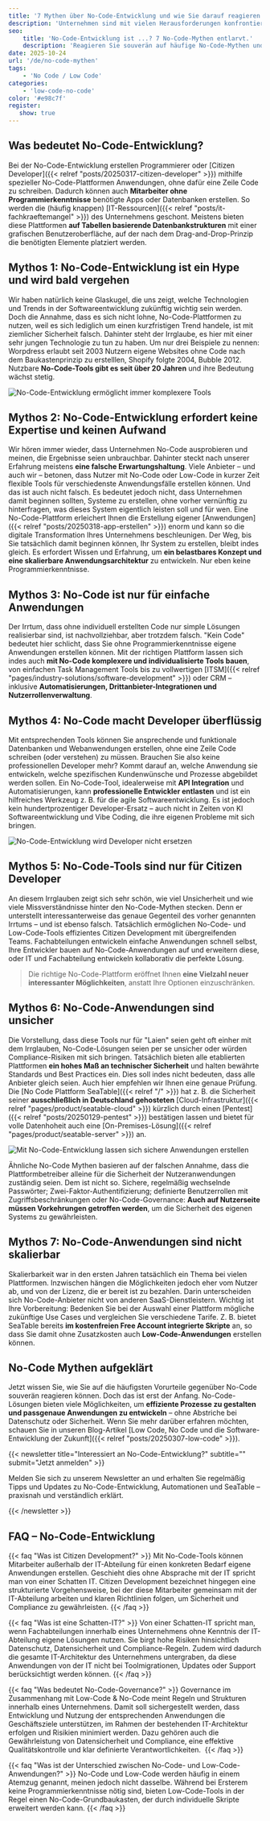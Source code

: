 ```yaml
---
title: '7 Mythen über No-Code-Entwicklung und wie Sie darauf reagieren können'
description: 'Unternehmen sind mit vielen Herausforderungen konfrontiert. No-Code-Lösungen sind eine Möglichkeit, um insbesondere auf den IT-Fachkräftemangel zu reagieren. Doch viele Unternehmen zögern bei der Implementierung oder lassen sich von Vorurteilen in die Irre führen. In diesem Artikel klären wir über die 7 häufigsten No-Code Mythen auf.'
seo:
    title: 'No-Code-Entwicklung ist ...? 7 No-Code-Mythen entlarvt.'
    description: 'Reagieren Sie souverän auf häufige No-Code-Mythen und treiben Sie die digitale Transformation Ihres Unternehmens mit No-Code-Entwicklung voran.'
date: 2025-10-24
url: '/de/no-code-mythen'
tags:
    - 'No Code / Low Code'
categories:
    - 'low-code-no-code'
color: '#e98c7f'
register:
   show: true
---
```


## Was bedeutet No-Code-Entwicklung?

Bei der No-Code-Entwicklung erstellen Programmierer oder [Citizen Developer]({{< relref "posts/20250317-citizen-developer" >}}) mithilfe spezieller No-Code-Plattformen Anwendungen, ohne dafür eine Zeile Code zu schreiben. Dadurch können auch **Mitarbeiter ohne Programmierkenntnisse** benötigte Apps oder Datenbanken erstellen. So werden die (häufig knappen) [IT-Ressourcen]({{< relref "posts/it-fachkraeftemangel" >}}) des Unternehmens geschont. Meistens bieten diese Plattformen **auf Tabellen basierende Datenbankstrukturen** mit einer grafischen Benutzeroberfläche, auf der nach dem Drag-and-Drop-Prinzip die benötigten Elemente platziert werden.

## Mythos 1: No-Code-Entwicklung ist ein Hype und wird bald vergehen

Wir haben natürlich keine Glaskugel, die uns zeigt, welche Technologien und Trends in der Softwareentwicklung zukünftig wichtig sein werden. Doch die Annahme, dass es sich nicht lohne, No-Code-Plattformen zu nutzen, weil es sich lediglich um einen kurzfristigen Trend handele, ist mit ziemlicher Sicherheit falsch. Dahinter steht der Irrglaube, es hier mit einer sehr jungen Technologie zu tun zu haben. Um nur drei Beispiele zu nennen: Worpdress erlaubt seit 2003 Nutzern eigene Websites ohne Code nach dem Baukastenprinzip zu erstelllen, Shopify folgte 2004, Bubble 2012. Nutzbare **No-Code-Tools gibt es seit über 20 Jahren** und ihre Bedeutung wächst stetig.

![No-Code-Entwicklung ermöglicht immer komplexere Tools](no_code_myth_simplicity.png)

## Mythos 2: No-Code-Entwicklung erfordert keine Expertise und keinen Aufwand

Wir hören immer wieder, dass Unternehmen No-Code ausprobieren und meinen, die Ergebnisse seien unbrauchbar. Dahinter steckt nach unserer Erfahrung meistens **eine falsche Erwartungshaltung**. Viele Anbieter – und auch wir – betonen, dass Nutzer mit No-Code oder Low-Code in kurzer Zeit flexible Tools für verschiedenste Anwendungsfälle erstellen können. Und das ist auch nicht falsch. Es bedeutet jedoch nicht, dass Unternehmen damit beginnen sollten, Systeme zu erstellen, ohne vorher vernünftig zu hinterfragen, was dieses System eigentlich leisten soll und für wen. Eine No-Code-Plattform erleichert Ihnen die Erstellung eigener [Anwendungen]({{< relref "posts/20250318-app-erstellen" >}}) enorm und kann so die digitale Transformation Ihres Unternehmens beschleunigen. Der Weg, bis Sie tatsächlich damit beginnen können, Ihr System zu erstellen, bleibt indes gleich. Es erfordert Wissen und Erfahrung, um **ein belastbares Konzept und eine skalierbare Anwendungsarchitektur** zu entwickeln. Nur eben keine Programmierkenntnisse.

## Mythos 3: No-Code ist nur für einfache Anwendungen

Der Irrtum, dass ohne individuell erstellten Code nur simple Lösungen realisierbar sind, ist nachvollziehbar, aber trotzdem falsch. "Kein Code" bedeutet hier schlicht, dass Sie ohne Programmierkenntnisse eigene Anwendungen erstellen können. Mit der richtigen Plattform lassen sich indes auch **mit No-Code komplexere und individualisierte Tools bauen**, von einfachen Task Management Tools bis zu vollwertigen [ITSM]({{< relref "pages/industry-solutions/software-development" >}}) oder CRM – inklusive **Automatisierungen, Drittanbieter-Integrationen und Nutzerrollenverwaltung**.

## Mythos 4: No-Code macht Developer überflüssig

Mit entsprechenden Tools können Sie ansprechende und funktionale Datenbanken und Webanwendungen erstellen, ohne eine Zeile Code schreiben (oder verstehen) zu müssen. Brauchen Sie also keine professionellen Developer mehr? Kommt darauf an, welche Anwendung sie entwickeln, welche spezifischen Kundenwünsche und Prozesse abgebildet werden sollen. Ein No-Code-Tool, idealerweise mit **API Integration** und Automatisierungen, kann **professionelle Entwickler entlasten** und ist ein hilfreiches Werkzeug z. B. für die agile Softwareentwicklung. Es ist jedoch kein hundertprozentiger Developer-Ersatz – auch nicht in Zeiten von KI Softwareentwicklung und Vibe Coding, die ihre eigenen Probleme mit sich bringen.

![No-Code-Entwicklung wird Developer nicht ersetzen](no-code-myth-developer.png)

## Mythos 5: No-Code-Tools sind nur für Citizen Developer

An diesem Irrglauben zeigt sich sehr schön, wie viel Unsicherheit und wie viele Missverständnisse hinter den No-Code-Mythen stecken. Denn er unterstellt interessanterweise das genaue Gegenteil des vorher genannten Irrtums – und ist ebenso falsch. Tatsächlich ermöglichen No-Code- und Low-Code-Tools effizientes Citizen Development mit übergreifenden Teams. Fachabteilungen entwickeln einfache Anwendungen schnell selbst, Ihre Entwickler bauen auf No-Code-Anwendungen auf und erweitern diese, oder IT und Fachabteilung entwickeln kollaborativ die perfekte Lösung. 

> Die richtige No-Code-Plattform eröffnet Ihnen **eine Vielzahl neuer interessanter Möglichkeiten**, anstatt Ihre Optionen einzuschränken.

## Mythos 6: No-Code-Anwendungen sind unsicher

Die Vorstellung, dass diese Tools nur für "Laien" seien geht oft einher mit dem Irrglauben, No-Code-Lösungen seien per se unsicher oder würden Compliance-Risiken mit sich bringen. Tatsächlich bieten alle etablierten Plattformen **ein hohes Maß an technischer Sicherheit** und halten bewährte Standards und Best Practices ein. Dies soll indes nicht bedeuten, dass alle Anbieter gleich seien. Auch hier empfehlen wir Ihnen eine genaue Prüfung. Die [No Code Plattform SeaTable]({{< relref "/" >}}) hat z. B. die Sicherheit seiner **ausschließlich in Deutschland gehosteten** [Cloud-Infrastruktur]({{< relref "pages/product/seatable-cloud" >}}) kürzlich durch einen [Pentest]({{< relref "posts/20250129-pentest" >}}) bestätigen lassen und bietet für volle Datenhoheit auch eine [On-Premises-Lösung]({{< relref "pages/product/seatable-server" >}}) an.

![Mit No-Code-Entwicklung lassen sich sichere Anwendungen erstellen](no-code-myth-security.png)

Ähnliche No-Code Mythen basieren auf der falschen Annahme, dass die Plattformbetreiber alleine für die Sicherheit der Nutzeranwendungen zuständig seien. Dem ist nicht so. Sichere, regelmäßig wechselnde Passwörter; Zwei-Faktor-Authentifizierung; definierte Benutzerrollen mit Zugriffsbeschränkungen oder No-Code-Governance: **Auch auf Nutzerseite müssen Vorkehrungen getroffen werden**, um die Sicherheit des eigenen Systems zu gewährleisten.

## Mythos 7: No-Code-Anwendungen sind nicht skalierbar

Skalierbarkeit war in den ersten Jahren tatsächlich ein Thema bei vielen Plattformen. Inzwischen hängen die Möglichkeiten jedoch eher vom Nutzer ab, und von der Lizenz, die er bereit ist zu bezahlen. Darin unterscheiden sich No-Code-Anbieter nicht von anderen SaaS-Dienstleistern. Wichtig ist Ihre Vorbereitung: Bedenken Sie bei der Auswahl einer Plattform mögliche zukünftige Use Cases und vergleichen Sie verschiedene Tarife. Z. B. bietet SeaTable bereits **im kostenfreien Free Account integrierte Skripte** an, so dass Sie damit ohne Zusatzkosten auch **Low-Code-Anwendungen** erstellen können.

## No-Code Mythen aufgeklärt

Jetzt wissen Sie, wie Sie auf die häufigsten Vorurteile gegenüber No-Code souverän reagieren können. Doch das ist erst der Anfang. No-Code-Lösungen bieten viele Möglichkeiten, um **effiziente Prozesse zu gestalten und passgenaue Anwendungen zu entwickeln** – ohne Abstriche bei Datenschutz oder Sicherheit. Wenn Sie mehr darüber erfahren möchten, schauen Sie in unseren Blog-Artikel [Low Code, No Code und die Software-Entwicklung der Zukunft]({{< relref "posts/20250307-low-code" >}}).

{{< newsletter title="Interessiert an No-Code-Entwicklung?" subtitle="" submit="Jetzt anmelden" >}}

Melden Sie sich zu unserem Newsletter an und erhalten Sie regelmäßig Tipps und Updates zu No-Code-Entwicklung, Automationen und SeaTable – praxisnah und verständlich erklärt.

{{< /newsletter >}}

## FAQ – No-Code-Entwicklung

{{< faq "Was ist Citizen Development?" >}}
Mit No-Code-Tools können Mitarbeiter außerhalb der IT-Abteilung für einen konkreten Bedarf eigene Anwendungen erstellen. Geschieht dies ohne Absprache mit der IT spricht man von einer Schatten IT. Citizen Development bezeichnet hingegen eine strukturierte Vorgehensweise, bei der diese Mitarbeiter gemeinsam mit der IT-Abteilung arbeiten und klaren Richtlinien folgen, um Sicherheit und Compliance zu gewährleisten.
{{< /faq >}}

{{< faq "Was ist eine Schatten-IT?" >}}
Von einer Schatten-IT spricht man, wenn Fachabteilungen innerhalb eines Unternehmens ohne Kenntnis der IT-Abteilung eigene Lösungen nutzen. Sie birgt hohe Risiken hinsichtlich Datenschutz, Datensicherheit und Compliance-Regeln. Zudem wird dadurch die gesamte IT-Architektur des Unternehmens untergraben, da diese Anwendungen von der IT nicht bei Toolmigrationen, Updates oder Support berücksichtigt werden können.
{{< /faq >}}

{{< faq "Was bedeutet No-Code-Governance?" >}}
Governance im Zusammenhang mit Low-Code & No-Code meint Regeln und Strukturen innerhalb eines Unternehmens. Damit soll sichergestellt werden, dass Entwicklung und Nutzung der entsprechenden Anwendungen die Geschäftsziele unterstützen, im Rahmen der bestehenden IT-Architektur erfolgen und Risikien minimiert werden. Dazu gehören auch die Gewährleistung von Datensicherheit und Compliance, eine effektive Qualitätskontrolle und klar definierte Verantwortlichkeiten. 
{{< /faq >}}

{{< faq "Was ist der Unterschied zwischen No-Code- und Low-Code-Anwendungen?" >}}
No-Code und Low-Code werden häufig in einem Atemzug genannt, meinen jedoch nicht dasselbe. Während bei Ersterem keine Programmierkenntnisse nötig sind, bieten Low-Code-Tools in der Regel einen No-Code-Grundbaukasten, der durch individuelle Skripte erweitert werden kann.
{{< /faq >}}